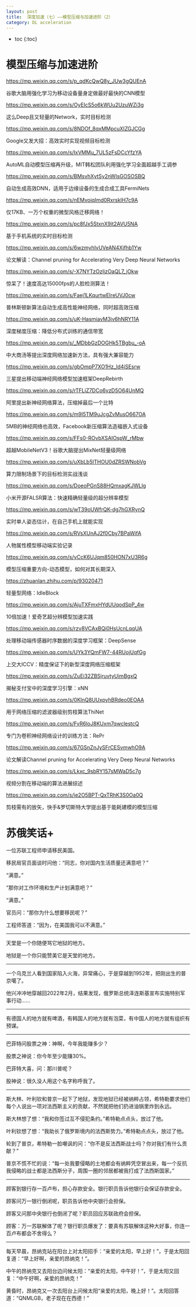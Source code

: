 ```yaml
---
layout: post
title:  深度加速（七）——模型压缩与加速进阶（2）
category: DL acceleration 
---
```


* toc
{:toc}

# 模型压缩与加速进阶

https://mp.weixin.qq.com/s/p_qdKcQwQ8y_JUw3gQUEnA

谷歌大脑用强化学习为移动设备量身定做最好最快的CNN模型

https://mp.weixin.qq.com/s/OyEIcS5o6kWUu2UzuWZi3g

这么Deep且又轻量的Network，实时目标检测

https://mp.weixin.qq.com/s/8NDOf_8qxMMpcuXIZGJCGg

Google又发大招：高效实时实现视频目标检测

https://mp.weixin.qq.com/s/IxVMMu_7UL5zFsDCcYfzYA

AutoML自动模型压缩再升级，MIT韩松团队利用强化学习全面超越手工调参

https://mp.weixin.qq.com/s/BMsvhXytSy2nWIsGOSOSBQ

自动生成高效DNN，适用于边缘设备的生成合成工具FermiNets

https://mp.weixin.qq.com/s/nEMvoiqImd0RxrskIH7c9A

仅17KB、一万个权重的微型风格迁移网络！

https://mp.weixin.qq.com/s/pc8fJx5StxnX9it2AVU5NA

基于手机系统的实时目标检测

https://mp.weixin.qq.com/s/6wzmyhIvUVeAN4Xjfhb1Yw

论文解读：Channel pruning for Accelerating Very Deep Neural Networks

https://mp.weixin.qq.com/s/-X7NYTzOzljzOaQL7_jOkw

惊呆了！速度高达15000fps的人脸检测算法！

https://mp.weixin.qq.com/s/Faej1LKqurtwEIreUVJ0cw

普林斯顿新算法自动生成高性能神经网络，同时超高效压缩

https://mp.weixin.qq.com/s/uK-HasmiavM3jv6hNRY11A

深度梯度压缩：降低分布式训练的通信带宽

https://mp.weixin.qq.com/s/_MDbbGzDOGHk5TBgbu_-oA

中大商汤等提出深度网络加速新方法，具有强大兼容能力

https://mp.weixin.qq.com/s/gbOmpP7XO1Hz_ld4iSEsrw

三星提出移动端神经网络模型加速框架DeepRebirth

https://mp.weixin.qq.com/s/rTFLiZ7DCo6vzD5O64UnMQ

阿里提出新神经网络算法，压缩掉最后一个比特

https://mp.weixin.qq.com/s/m9I5TM9uJcgZvMusO667OA

5MB的神经网络也高效，Facebook新压缩算法造福嵌入式设备

https://mp.weixin.qq.com/s/FFs0-ROvbXSAIOspW_rMbw

超越MobileNetV3！谷歌大脑提出MixNet轻量级网络

https://mp.weixin.qq.com/s/uXbLb5ITHOU0dZRSWNobVg

算力限制场景下的目标检测实战浅谈

https://mp.weixin.qq.com/s/DoeoPGnS88HQmxagKJWLlg

小米开源FALSR算法：快速精确轻量级的超分辨率模型

https://mp.weixin.qq.com/s/wT39oUWfrQK-dg7hGXRynQ

实时单人姿态估计，在自己手机上就能实现

https://mp.weixin.qq.com/s/RVsXUnAJ2f0Cby7BPaWifA

人物属性模型移动端实验记录

https://mp.weixin.qq.com/s/yCcK6UJqm850HON7xU3R6g

模型压缩重要方向-动态模型，如何对其长期深入

https://zhuanlan.zhihu.com/p/93020471

轻量型网络：IdleBlock

https://mp.weixin.qq.com/s/AjuTXFmxHYdUUqodSpP_4w

10倍加速！爱奇艺超分辨模型加速实践

https://mp.weixin.qq.com/s/rzv8VCAxBQi0HsUcnLqqUA

处理移动端传感器时序数据的深度学习框架：DeepSense

https://mp.weixin.qq.com/s/UYk3YQmFW7-44RUojUqfGg

上交大ICCV：精度保证下的新型深度网络压缩框架

https://mp.weixin.qq.com/s/ZuEi32ZBSjruvtyUimBgxQ

揭秘支付宝中的深度学习引擎：xNN

https://mp.weixin.qq.com/s/0KlnQ8UUxpyhBRdeo0EOAA

用于网络压缩的滤波器级别剪枝算法ThiNet

https://mp.weixin.qq.com/s/FvR6loJ8KUxm7qwclestcQ

专门为卷积神经网络设计的训练方法：RePr

https://mp.weixin.qq.com/s/67GSnZnJySFrCESvmwhO9A

论文解读Channel pruning for Accelerating Very Deep Neural Networks

https://mp.weixin.qq.com/s/Lkxc_9sbRY157sMWaD5c7g

视频分割在移动端的算法进展综述

https://mp.weixin.qq.com/s/ie2O5BPT-QxTRhK3S0Oa0Q

剪枝需有的放矢，快手&罗切斯特大学提出基于能耗建模的模型压缩

# 苏俄笑话+

一位苏联工程师申请移民美国。

移民局官员面谈时问他：“同志，你对国内生活质量还满意吧？”

“满意。”

“那你对工作环境和生产计划满意吧？”

“满意。”

官员问：“那你为什么想要移民呢？”

工程师答道：“因为，在美国我可以不满意。”

---

天堂是一个你随便骂它地狱的地方。

地狱是一个你只能赞美它是天堂的地方。

---

一个乌克兰人看到国家陷入火海，异常痛心，于是穿越到1952年，把刚出生的普京噶了。

他兴冲冲地穿越回2022年2月，结果发现，俄罗斯总统泽连斯基宣布实施特别军事行动……

---

有德国人的地方就有啤酒，有韩国人的地方就有泡菜，有中国人的地方就有组织有预谋。

---

巴菲特问股票之神：神啊，今年我能赚多少？

股票之神说：你今年至少能赚30%。

巴菲特大喜，问：那川普呢？

股神说：很久没人用这个名字称呼我了。

---

斯大林、叶利钦和普京一起下了地狱，发现地狱已经被纳粹占领，希特勒要求他们每个人说出一项对法西斯主义的贡献，不然就把他们扔进油锅里炸到永远。

斯大林想了想：“我和你签过互不侵犯条约。”希特勒点点头，放过了他。

叶利钦想了想：“我助长了俄罗斯境内的法西斯势力。”希特勒点点头，放过了他。

轮到了普京，希特勒一脸嘲讽的问：“你不是反法西斯战士吗？你对我们有什么贡献？”

普京不慌不忙的说：“每一处我要侵略的土地都会有纳粹凭空冒出来，每一个反抗我侵略的战士都是法西斯分子，周围一圈的邻居都被我打成了法西斯国家。”

---

顾客到银行存一百卢布，担心存款安全。银行职员告诉他银行会保证存款安全。

顾客问万一银行倒闭呢，职员告诉他中央银行会担保。

顾客又问那中央银行也倒闭了呢？职员回应苏联政府会担保。

顾客：万一苏联解体了呢？银行职员爆发了：要真有苏联解体这种大好事，你连一百卢布都会不舍得么？

---

每天早晨，昂纳克站在阳台上对太阳招手：“亲爱的太阳，早上好！”，于是太阳回复道：“早上好啊，亲爱的昂纳克！”。

中午的昂纳克又去阳台边问候太阳：“亲爱的太阳，中午好！”，于是太阳又回复：“中午好啊，亲爱的昂纳克！”

黄昏时，昂纳克又一次去阳台上问候太阳“亲爱的太阳，晚上好！”。太阳回答道：“QNMLGB，老子现在在西德！”
